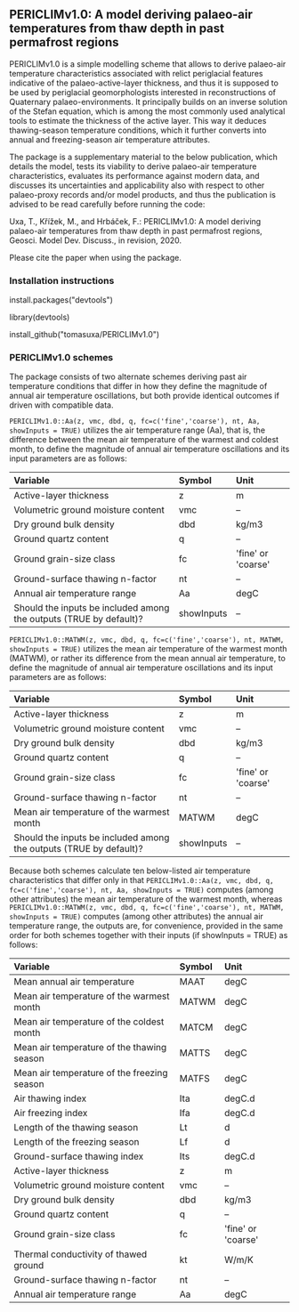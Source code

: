 ## PERICLIMv1.0: A model deriving palaeo-air temperatures from thaw depth in past permafrost regions
PERICLIMv1.0 is a simple modelling scheme that allows to derive palaeo-air temperature characteristics associated with relict periglacial features indicative of the palaeo-active-layer thickness, and thus it is supposed to be used by periglacial geomorphologists interested in reconstructions of Quaternary palaeo-environments. It principally builds on an inverse solution of the Stefan equation, which is among the most commonly used analytical tools to estimate the thickness of the active layer. This way it deduces thawing-season temperature conditions, which it further converts into annual and freezing-season air temperature attributes.

The package is a supplementary material to the below publication, which details the model, tests its viability to derive palaeo-air temperature characteristics, evaluates its performance against modern data, and discusses its uncertainties and applicability also with respect to other palaeo-proxy records and/or model products, and thus the publication is advised to be read carefully before running the code:

Uxa, T., Křížek, M., and Hrbáček, F.: PERICLIMv1.0: A model deriving palaeo-air temperatures from thaw depth in past permafrost regions, Geosci. Model Dev. Discuss., in revision, 2020.

Please cite the paper when using the package.

### Installation instructions
install.packages("devtools")

library(devtools)

install_github("tomasuxa/PERICLIMv1.0")

### PERICLIMv1.0 schemes
The package consists of two alternate schemes deriving past air temperature conditions that differ in how they define the magnitude of annual air temperature oscillations, but both provide identical outcomes if driven with compatible data.

`PERICLIMv1.0::Aa(z, vmc, dbd, q, fc=c('fine','coarse'), nt, Aa, showInputs = TRUE)` utilizes the air temperature range (Aa), that is, the difference between the mean air temperature of the warmest and coldest month, to define the magnitude of annual air temperature oscillations and its input parameters are as follows:

Variable | Symbol | Unit
:-------- | :------ | :----
Active-layer thickness | z | m
Volumetric ground moisture content | vmc | –
Dry ground bulk density | dbd | kg/m3
Ground quartz content | q | –
Ground grain-size class | fc | 'fine' or 'coarse'
Ground-surface thawing n-factor | nt | –
Annual air temperature range | Aa | degC
Should the inputs be included among the outputs (TRUE by default)? | showInputs | –

`PERICLIMv1.0::MATWM(z, vmc, dbd, q, fc=c('fine','coarse'), nt, MATWM, showInputs = TRUE)` utilizes the mean air temperature of the warmest month (MATWM), or rather its difference from the mean annual air temperature, to define the magnitude of annual air temperature oscillations and its input parameters are as follows:

Variable | Symbol | Unit
:-------- | :------ | :----
Active-layer thickness | z | m
Volumetric ground moisture content | vmc | –
Dry ground bulk density | dbd | kg/m3
Ground quartz content | q | –
Ground grain-size class | fc | 'fine' or 'coarse'
Ground-surface thawing n-factor | nt | –
Mean air temperature of the warmest month | MATWM | degC
Should the inputs be included among the outputs (TRUE by default)? | showInputs | –

Because both schemes calculate ten below-listed air temperature characteristics that differ only in that `PERICLIMv1.0::Aa(z, vmc, dbd, q, fc=c('fine','coarse'), nt, Aa, showInputs = TRUE)` computes (among other attributes) the mean air temperature of the warmest month, whereas `PERICLIMv1.0::MATWM(z, vmc, dbd, q, fc=c('fine','coarse'), nt, MATWM, showInputs = TRUE)` computes (among other attributes) the annual air temperature range, the outputs are, for convenience, provided in the same order for both schemes together with their inputs (if showInputs = TRUE) as follows:

Variable | Symbol | Unit
:-------- | :------ | :----
Mean annual air temperature | MAAT | degC
Mean air temperature of the warmest month | MATWM | degC
Mean air temperature of the coldest month | MATCM | degC
Mean air temperature of the thawing season | MATTS | degC
Mean air temperature of the freezing season | MATFS | degC
Air thawing index | Ita | degC.d
Air freezing index | Ifa | degC.d
Length of the thawing season | Lt | d 
Length of the freezing season | Lf | d
Ground-surface thawing index | Its | degC.d
Active-layer thickness | z | m
Volumetric ground moisture content | vmc | –
Dry ground bulk density | dbd | kg/m3
Ground quartz content | q | –
Ground grain-size class | fc | 'fine' or 'coarse'
Thermal conductivity of thawed ground | kt | W/m/K
Ground-surface thawing n-factor | nt | –
Annual air temperature range | Aa | degC
